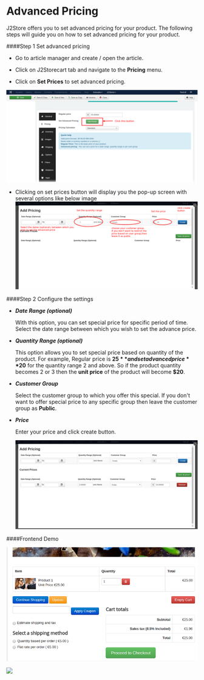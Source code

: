 # Advanced Pricing

J2Store offers you to set advanced pricing for your product. The following steps will guide you on how to set advanced pricing for your product.

####Step 1 Set advanced pricing

* Go to article manager and create / open the article.

* Click on J2Storecart tab and navigate to the **Pricing** menu.

* Click on **Set Prices** to set advanced pricing.

 ![](./assets/images/adv_pricing_01.png)

* Clicking on set prices button will display you the pop-up screen with several options like below image
![](./assets/images/adv_pricing_02.png)

####Step 2 Configure the settings

* ***Date Range (optional)***

  With this option, you can set special price for specific period of time. Select the date range between which you wish to set the advance price.
  
* ***Quantity Range (optional)***

  This option allows you to set special price based on quantity of the product. For example, Regular price is **$25** and set advanced price **$20** for the quantity range 2 and above. So if the product quantity becomes 2 or 3 then the **unit price** of the product will become **$20**.
  
* ***Customer Group***

  Select the customer group to which you offer this special. If you don't want to offer special price to any specific group then leave the customer group as **Public**.
  
* ***Price***

  Enter your price and click create button.
  
  ![](./assets/images/adv_pricing_03.png)
  
####Frontend Demo

![](./assets/images/adv_pricing_04.png)

![](./assets/images/adv_pricing_06.png)